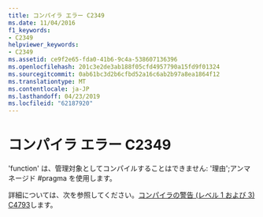 ```yaml
---
title: コンパイラ エラー C2349
ms.date: 11/04/2016
f1_keywords:
- C2349
helpviewer_keywords:
- C2349
ms.assetid: ce9f2e65-fda0-41b6-9c4a-538607136396
ms.openlocfilehash: 201c3e2de3ab188f05cfd4957790a15fd9f01324
ms.sourcegitcommit: 0ab61bc3d2b6cfbd52a16c6ab2b97a8ea1864f12
ms.translationtype: MT
ms.contentlocale: ja-JP
ms.lasthandoff: 04/23/2019
ms.locfileid: "62187920"
---
```

# <a name="compiler-error-c2349"></a>コンパイラ エラー C2349

'function' は、管理対象としてコンパイルすることはできません: '理由';アンマネージド #pragma を使用します。

詳細については、次を参照してください。[コンパイラの警告 (レベル 1 および 3) C4793](../../error-messages/compiler-warnings/compiler-warning-level-1-and-3-c4793.md)します。